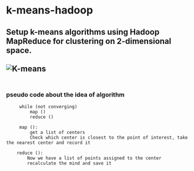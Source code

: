 # k-means-hadoop
Setup k-means algorithms using Hadoop MapReduce for clustering on 2-dimensional space. <br /><br />
![K-means](https://miro.medium.com/max/1017/1*vNng_oOsNRHKrlh3pjSAyA.png)  <br /><br />
---
### pseudo code about the idea of algorithm
```
     while (not converging)
         map ()
         reduce ()
    
     map ():
         get a list of centers
         Check which center is closest to the point of interest, take the nearest center and record it
   
    reduce ():
        Now we have a list of points assigned to the center
        recalculate the mind and save it
```
